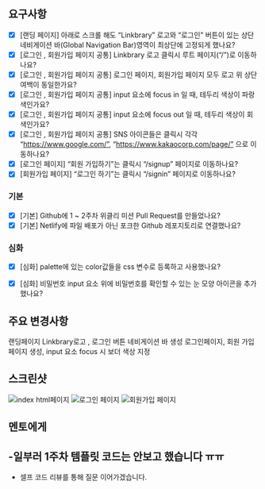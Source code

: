 ## 요구사항
- [x] [랜딩 페이지] 아래로 스크롤 해도 “Linkbrary” 로고와 “로그인” 버튼이 있는 상단 네비게이션 바(Global Navigation Bar)영역이 최상단에 고정되게 했나요?
- [x] [로그인 , 회원가입 페이지 공통] Linkbrary 로고 클릭시 루트 페이지(“/”)로 이동하나요?
- [x] [로그인 , 회원가입 페이지 공통] 로그인 페이지, 회원가입 페이지 모두 로고 위 상단 여백이 동일한가요?
- [x] [로그인 , 회원가입 페이지 공통] input 요소에 focus in 일 때, 테두리 색상이 파랑색인가요?
- [x] [로그인 , 회원가입 페이지 공통] input 요소에 focus out 일 때, 테두리 색상이 회색인가요?
- [x] [로그인 , 회원가입 페이지 공통] SNS 아이콘들은 클릭시 각각 “https://www.google.com/”, “https://www.kakaocorp.com/page/” 으로 이동하나요?
- [x] [로그인 페이지] “회원 가입하기”는 클릭시 “/signup” 페이지로 이동하나요?
- [x] [회원가입 페이지] “로그인 하기”는 클릭시 “/signin” 페이지로 이동하나요?
### 기본
- [x] [기본] Github에 1 ~ 2주차 위클리 미션 Pull Request를 만들었나요?
- [x] [기본] Netlify에 파일 배포가 아닌 포크한 Github 레포지토리로 연결했나요?

### 심화
- [x] [심화] palette에 있는 color값들을 css 변수로 등록하고 사용했나요?


- [x] [심화] 비밀번호 input 요소 위에 비밀번호를 확인할 수 있는 눈 모양 아이콘을 추가했나요?
## 주요 변경사항
랜딩페이지 Linkbrary로고 , 로그인 버튼 네비게이션 바 생성 로그인페이지, 회원 가입 페이지 생성, input 요소 focus 시 보더 색상 지정

## 스크린샷
![index html페이지](https://github.com/codeit-bootcamp-frontend/2-Weekly-Mission/assets/148178373/5a7dadfa-0423-4d22-b80a-d61e8264e00c)
![로그인 페이지](https://github.com/codeit-bootcamp-frontend/2-Weekly-Mission/assets/148178373/2db96a98-8b15-4324-bf0d-ce25e051c3b7)
![회원가입 페이지](https://github.com/codeit-bootcamp-frontend/2-Weekly-Mission/assets/148178373/144993fa-6c58-47df-8c31-c2d103716886)


## 멘토에게

-일부러 1주차 템플릿 코드는 안보고 했습니다 ㅠㅠ 
-
- 셀프 코드 리뷰를 통해 질문 이어가겠습니다.
